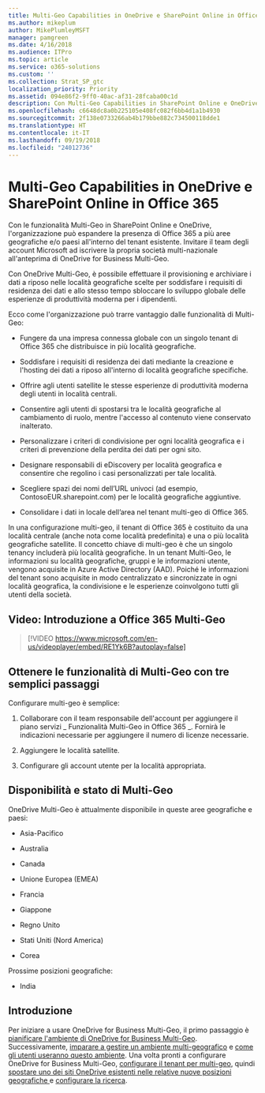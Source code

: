 ```yaml
---
title: Multi-Geo Capabilities in OneDrive e SharePoint Online in Office 365
ms.author: mikeplum
author: MikePlumleyMSFT
manager: pamgreen
ms.date: 4/16/2018
ms.audience: ITPro
ms.topic: article
ms.service: o365-solutions
ms.custom: ''
ms.collection: Strat_SP_gtc
localization_priority: Priority
ms.assetid: 094e86f2-9ff0-40ac-af31-28fcaba00c1d
description: Con Multi-Geo Capabilities in SharePoint Online e OneDrive, l'organizzazione può espandere la presenza di Office 365 a più aree geografiche e/o paesi.
ms.openlocfilehash: c6648dc8a0b225105e408fc082f6bb4d1a1b4930
ms.sourcegitcommit: 2f138e0733266ab4b179bbe882c734500118dde1
ms.translationtype: HT
ms.contentlocale: it-IT
ms.lasthandoff: 09/19/2018
ms.locfileid: "24012736"
---
```

# <a name="multi-geo-capabilities-in-onedrive-and-sharepoint-online-in-office-365"></a>Multi-Geo Capabilities in OneDrive e SharePoint Online in Office 365

Con le funzionalità Multi-Geo in SharePoint Online e OneDrive, l'organizzazione può espandere la presenza di Office 365 a più aree geografiche e/o paesi all'interno del tenant esistente. Invitare il team degli account Microsoft ad iscrivere la propria società multi-nazionale all'anteprima di OneDrive for Business Multi-Geo.
  
Con OneDrive Multi-Geo, è possibile effettuare il provisioning e archiviare i dati a riposo nelle località geografiche scelte per soddisfare i requisiti di residenza dei dati e allo stesso tempo sbloccare lo sviluppo globale delle esperienze di produttività moderna per i dipendenti.
  
Ecco come l'organizzazione può trarre vantaggio dalle funzionalità di Multi-Geo:
  
- Fungere da una impresa connessa globale con un singolo tenant di Office 365 che distribuisce in più località geografiche.
    
- Soddisfare i requisiti di residenza dei dati mediante la creazione e l'hosting dei dati a riposo all'interno di località geografiche specifiche.
    
- Offrire agli utenti satellite le stesse esperienze di produttività moderna degli utenti in località centrali.
    
- Consentire agli utenti di spostarsi tra le località geografiche al cambiamento di ruolo, mentre l'accesso al contenuto viene conservato inalterato.
    
- Personalizzare i criteri di condivisione per ogni località geografica e i criteri di prevenzione della perdita dei dati per ogni sito.
    
- Designare responsabili di eDiscovery per località geografica e consentire che regolino i casi personalizzati per tale località.
    
- Scegliere spazi dei nomi dell’URL univoci (ad esempio, ContosoEUR.sharepoint.com) per le località geografiche aggiuntive.
    
- Consolidare i dati in locale dell’area nel tenant multi-geo di Office 365.
    
In una configurazione multi-geo, il tenant di Office 365 è costituito da una località centrale (anche nota come località predefinita) e una o più località geografiche satellite. Il concetto chiave di multi-geo è che un singolo tenancy includerà più località geografiche. In un tenant Multi-Geo, le informazioni su località geografiche, gruppi e le informazioni utente, vengono acquisite in Azure Active Directory (AAD). Poiché le informazioni del tenant sono acquisite in modo centralizzato e sincronizzate in ogni località geografica, la condivisione e le esperienze coinvolgono tutti gli utenti della società.

## <a name="video-introducing-office-365-multi-geo"></a>Video: Introduzione a Office 365 Multi-Geo

> [!VIDEO https://www.microsoft.com/en-us/videoplayer/embed/RE1Yk6B?autoplay=false]
  
## <a name="get-multi-geo-features-in-three-simple-steps"></a>Ottenere le funzionalità di Multi-Geo con tre semplici passaggi

Configurare multi-geo è semplice:
  
1. Collaborare con il team responsabile dell'account per aggiungere il piano servizi _ Funzionalità Multi-Geo in Office 365 _. Fornirà le indicazioni necessarie per aggiungere il numero di licenze necessarie.
    
2. Aggiungere le località satellite.
    
3. Configurare gli account utente per la località appropriata.
    
## <a name="multi-geo-status-and-availability"></a>Disponibilità e stato di Multi-Geo

OneDrive Multi-Geo è attualmente disponibile in queste aree geografiche e paesi:
  
- Asia-Pacifico
    
- Australia
    
- Canada
    
- Unione Europea (EMEA)

- Francia
    
- Giappone
    
- Regno Unito
    
- Stati Uniti (Nord America)
    
- Corea
      
Prossime posizioni geografiche:
  
- India
    
## <a name="getting-started"></a>Introduzione

Per iniziare a usare OneDrive for Business Multi-Geo, il primo passaggio è [pianificare l'ambiente di OneDrive for Business Multi-Geo](plan-for-multi-geo.md). Successivamente, [imparare a gestire un ambiente multi-geografico](administering-a-multi-geo-environment.md) e [come gli utenti useranno questo ambiente](multi-geo-user-experience.md). Una volta pronti a configurare OneDrive for Business Multi-Geo, [configurare il tenant per multi-geo](multi-geo-tenant-configuration.md), quindi [spostare uno dei siti OneDrive esistenti nelle relative nuove posizioni geografiche ](move-onedrive-between-geo-locations.md) e [configurare la ricerca](configure-search-for-multi-geo.md).
